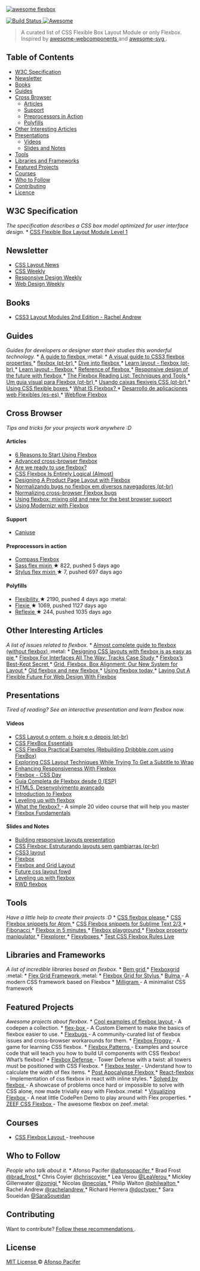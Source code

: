 <p>
 <a href="https://github.com/afonsopacifer/awesome-flexbox/">
  <img alt="awesome flexbox" src="awesome-flexbox.jpg"/>
 </a>
</p>
<p>
 <a href="https://travis-ci.org/afonsopacifer/awesome-flexbox">
  <img alt="Build Status" src="https://travis-ci.org/afonsopacifer/awesome-flexbox.svg?branch=master"/>
 </a>
 <a href="https://github.com/sindresorhus/awesome">
  <img alt="Awesome" src="https://cdn.rawgit.com/sindresorhus/awesome/d7305f38d29fed78fa85652e3a63e154dd8e8829/media/badge.svg"/>
 </a>
</p>
<blockquote>
 <p>
  A curated list of CSS Flexible Box Layout Module or only Flexbox.
  Inspired by
  <a href="https://github.com/obetomuniz/awesome-webcomponents">
   awesome-webcomponents
  </a>
  and
  <a href="https://github.com/willianjusten/awesome-svg">
   awesome-svg
  </a>
  .
 </p>
</blockquote>
<h2>
 Table of Contents
</h2>
<ul>
 <li>
  <a href="#w3c-specification">
   W3C Specification
  </a>
 </li>
 <li>
  <a href="#newsletter">
   Newsletter
  </a>
 </li>
 <li>
  <a href="#books">
   Books
  </a>
 </li>
 <li>
  <a href="#guides">
   Guides
  </a>
 </li>
 <li>
  <a href="#cross-browser">
   Cross Browser
  </a>
  <ul>
   <li>
    <a href="#articles">
     Articles
    </a>
   </li>
   <li>
    <a href="#support">
     Support
    </a>
   </li>
   <li>
    <a href="#preprocessors-in-action">
     Preprocessors in Action
    </a>
   </li>
   <li>
    <a href="#polyfills">
     Polyfills
    </a>
   </li>
  </ul>
 </li>
 <li>
  <a href="#other-interesting-articles">
   Other Interesting Articles
  </a>
 </li>
 <li>
  <a href="#presentations">
   Presentations
  </a>
  <ul>
   <li>
    <a href="#videos">
     Videos
    </a>
   </li>
   <li>
    <a href="#slides-and-notes">
     Slides and Notes
    </a>
   </li>
  </ul>
 </li>
 <li>
  <a href="#tools">
   Tools
  </a>
 </li>
 <li>
  <a href="#libraries-and-frameworks">
   Libraries and Frameworks
  </a>
 </li>
 <li>
  <a href="#featured-projects">
   Featured Projects
  </a>
 </li>
 <li>
  <a href="#courses">
   Courses
  </a>
 </li>
 <li>
  <a href="#who-to-follow">
   Who to Follow
  </a>
 </li>
 <li>
  <a href="#contributing">
   Contributing
  </a>
 </li>
 <li>
  <a href="#licence">
   Licence
  </a>
 </li>
</ul>
<h2>
 W3C Specification
</h2>
<p>
 <em>
  The specification describes a CSS box model optimized for user interface design.
 </em>
 *
 <a href="http://www.w3.org/TR/css3-flexbox/">
  CSS Flexible Box Layout Module Level 1
 </a>
</p>
<h2>
 Newsletter
</h2>
<ul>
 <li>
  <a href="http://csslayout.news/">
   CSS Layout News
  </a>
 </li>
 <li>
  <a href="http://css-weekly.com/">
   CSS Weekly
  </a>
 </li>
 <li>
  <a href="http://responsivedesignweekly.com/">
   Responsive Design Weekly
  </a>
 </li>
 <li>
  <a href="https://web-design-weekly.com/">
   Web Design Weekly
  </a>
 </li>
</ul>
<h2>
 Books
</h2>
<ul>
 <li>
  <a href="http://rachelandrew.co.uk/books/css3-layout-modules">
   CSS3 Layout Modules 2nd Edition - Rachel Andrew
  </a>
 </li>
</ul>
<h2>
 Guides
</h2>
<p>
 <em>
  Guides for developers or designer start their studies this wonderful technology.
 </em>
 *
 <a href="https://css-tricks.com/snippets/css/a-guide-to-flexbox/">
  A guide to flexbox
 </a>
 :metal:
*
 <a href="https://scotch.io/tutorials/a-visual-guide-to-css3-flexbox-properties">
  A visual guide to CSS3 flexbox properties
 </a>
 *
 <a href="http://desenvolvimentoparaweb.com/css/flexbox/">
  flexbox (pt-br)
 </a>
 *
 <a href="http://bocoup.com/weblog/dive-into-flexbox/">
  Dive into flexbox
 </a>
 *
 <a href="http://pt-br.learnlayout.com/flexbox.html">
  Learn layout - flexbox (pt-br)
 </a>
 *
 <a href="http://learnlayout.com/flexbox.html">
  Learn layout - flexbox
 </a>
 *
 <a href="http://tympanus.net/codrops/css_reference/flexbox/">
  Reference of flexbox
 </a>
 *
 <a href="http://blog.teamtreehouse.com/responsive-design-of-the-future-with-flexbox">
  Responsive design of the future with flexbox
 </a>
 *
 <a href="https://www.smashingmagazine.com/author/cosima-mielke/">
  The Flexbox Reading List: Techniques and Tools
 </a>
 *
 <a href="http://edsonjunior.com/um-guia-visual-para-flexbox/">
  Um guia visual para Flexbox (pt-br)
 </a>
 *
 <a href="https://developer.mozilla.org/pt-BR/docs/CSS/Usando_caixas_flexiveis_css">
  Usando caixas flexiveis CSS (pt-br)
 </a>
 *
 <a href="https://developer.mozilla.org/en-US/docs/Web/Guide/CSS/Flexible_boxes">
  Using CSS flexible boxes
 </a>
 *
 <a href="https://medium.com/@spaceninja/what-is-flexbox-6aed968555ef">
  What IS Flexbox?
 </a>
 *
 <a href="http://nucliweb.github.io/flexbox/">
  Desarrollo de aplicaciones web Flexibles (es-es)
 </a>
 *
 <a href="https://flexbox.webflow.com/">
  Webflow Flexbox
 </a>
</p>
<h2>
 Cross Browser
</h2>
<p>
 <em>
  Tips and tricks for your projects work anywhere :D
 </em>
</p>
<h4>
 Articles
</h4>
<ul>
 <li>
  <a href="http://bitsofco.de/6-reasons-to-start-using-flexbox/?utm_campaign=CSS%2BLayout%2BNews&utm_medium=email&utm_source=CSS_Layout_News_31">
   6 Reasons to Start Using Flexbox
  </a>
 </li>
 <li>
  <a href="https://dev.opera.com/articles/advanced-cross-browser-flexbox/">
   Advanced cross-browser flexbox
  </a>
 </li>
 <li>
  <a href="http://www.sitepoint.com/are-we-ready-to-use-flexbox/">
   Are we ready to use flexbox?
  </a>
 </li>
 <li>
  <a href="https://paulrobertlloyd.com/2016/03/logical_flexbox">
   CSS Flexbox Is Entirely Logical (Almost)
  </a>
 </li>
 <li>
  <a href="https://css-tricks.com/designing-a-product-page-layout-with-flexbox/">
   Designing A Product Page Layout with Flexbox
  </a>
 </li>
 <li>
  <a href="http://imasters.com.br/front-end/css/normalizando-bugs-no-flexbox-em-diversos-navegadores/?trace=1519021197&source=single">
   Normalizando bugs no flexbox em diversos navegadores (pt-br)
  </a>
 </li>
 <li>
  <a href="http://philipwalton.com/articles/normalizing-cross-browser-flexbox-bugs/">
   Normalizing cross-browser Flexbox bugs
  </a>
 </li>
 <li>
  <a href="https://css-tricks.com/using-flexbox/">
   Using flexbox: mixing old and new for the best browser support
  </a>
 </li>
 <li>
  <a href="http://zomigi.com/blog/using-modernizr-with-flexbox/?utm_campaign=CSS%2BLayout%2BNews&utm_medium=email&utm_source=CSS_Layout_News_8">
   Using Modernizr with Flexbox
  </a>
 </li>
</ul>
<h4>
 Support
</h4>
<ul>
 <li>
  <a href="http://caniuse.com/flexbox">
   Caniuse
  </a>
 </li>
</ul>
<h4>
 Preprocessors in action
</h4>
<ul>
 <li>
  <a href="http://compass-style.org/reference/compass/css3/flexbox/">
   Compass Flexbox
  </a>
 </li>
 <li>
  <a href="https://github.com/mastastealth/sass-flex-mixin">
   Sass flex mixin
  </a>
  <span>
   &#9733 822, pushed 5 days ago
  </span>
 </li>
 <li>
  <a href="https://github.com/differui/stylus-flex-mixin">
   Stylus flex mixin
  </a>
  <span>
   &#9733 7, pushed 697 days ago
  </span>
 </li>
</ul>
<h4>
 Polyfills
</h4>
<ul>
 <li>
  <a href="https://github.com/10up/flexibility">
   Flexibility
  </a>
  <span>
   &#9733 2190, pushed 4 days ago
  </span>
  :metal:
 </li>
 <li>
  <a href="https://github.com/doctyper/flexie">
   Flexie
  </a>
  <span>
   &#9733 1069, pushed 1127 days ago
  </span>
 </li>
 <li>
  <a href="https://github.com/doctyper/reflexie">
   Reflexie
  </a>
  <span>
   &#9733 244, pushed 1035 days ago
  </span>
 </li>
</ul>
<h2>
 Other Interesting Articles
</h2>
<p>
 <em>
  A list of issues related to flexbox.
 </em>
 *
 <a href="http://kyusuf.com/post/almost-complete-guide-to-flexbox-without-flexbox?utm_campaign=CSS%2BLayout%2BNews&utm_medium=email&utm_source=CSS_Layout_News_36">
  Almost complete guide to flexbox (without flexbox)
 </a>
 :metal:
*
 <a href="http://www.smashingmagazine.com/2015/03/02/harnessing-flexbox-for-todays-web-apps/">
  Designing CSS layouts with flexbox is as easy as pie
 </a>
 *
 <a href="http://www.smashingmagazine.com/2015/11/flexbox-interfaces-tracks-case-study/?utm_source=html5weekly&utm_medium=email">
  Flexbox For Interfaces All The Way: Tracks Case Study
 </a>
 *
 <a href="https://medium.com/@samserif/flexbox-s-best-kept-secret-bd3d892826b6#.i0v3krqo0">
  Flexbox’s Best-Kept Secret
 </a>
 *
 <a href="https://24ways.org/2015/grid-flexbox-box-alignment-our-new-system-for-layout/?utm_campaign=CSS%2BLayout%2BNews&utm_medium=email&utm_source=CSS_Layout_News_20">
  Grid, Flexbox, Box Alignment: Our New System for Layout
 </a>
 *
 <a href="https://css-tricks.com/old-flexbox-and-new-flexbox/">
  Old flexbox and new flexbox
 </a>
 *
 <a href="https://chriswrightdesign.com/experiments/using-flexbox-today/">
  Using flexbox today
 </a>
 *
 <a href="https://www.smashingmagazine.com/2015/08/flexible-future-for-web-design-with-flexbox/">
  Laying Out A Flexible Future For Web Design With Flexbox
 </a>
</p>
<h2>
 Presentations
</h2>
<p>
 <em>
  Tired of reading? See an interactive presentation and learn flexbox now.
 </em>
</p>
<h4>
 Videos
</h4>
<ul>
 <li>
  <a href="https://www.youtube.com/watch?v=MjK1MCjqmpU&list=PLnjYA3TxpDpgWE9cXwT5H7wEsG6ql-Q59&index=15">
   CSS Layout o ontem, o hoje e o depois (pt-br)
  </a>
 </li>
 <li>
  <a href="https://www.youtube.com/watch?v=G7EIAgfkhmg">
   CSS FlexBox Essentials
  </a>
 </li>
 <li>
  <a href="https://www.youtube.com/watch?v=H1lREysgdgc">
   CSS FlexBox Practical Examples (Rebuilding Dribbble.com using FlexBox)
  </a>
 </li>
 <li>
  <a href="https://css-tricks.com/video-screencasts/140-exploring-css-layout-techniques-while-trying-to-get-a-subtitle-to-wrap/">
   Exploring CSS Layout Techniques While Trying To Get a Subtitle to Wrap
  </a>
 </li>
 <li>
  <a href="https://www.youtube.com/watch?v=_98SE8WUvLk">
   Enhancing Responsiveness With Flexbox
  </a>
 </li>
 <li>
  <a href="https://vimeo.com/131664957">
   Flexbox - CSS Day
  </a>
 </li>
 <li>
  <a href="https://www.youtube.com/watch?v=F-KCncXMPk0">
   Guía Completa de Flexbox desde 0 (ESP)
  </a>
 </li>
 <li>
  <a href="https://www.youtube.com/watch?v=b9ZrOdTFkNk">
   HTML5. Desenvolvimento avançado
  </a>
 </li>
 <li>
  <a href="https://mijingo.com/lessons/guide-to-flexbox/?utm_campaign=CSS%2BLayout%2BNews&utm_medium=email&utm_source=CSS_Layout_News_34">
   Introduction to Flexbox
  </a>
 </li>
 <li>
  <a href="https://vimeo.com/96406277">
   Leveling up with flexbox
  </a>
 </li>
 <li>
  <a href="http://flexbox.io">
   What the flexbox?
  </a>
  - A simple 20 video course that will help you master
 </li>
 <li>
  <a href="https://egghead.io/lessons/misc-flexbox-fundamentals">
   Flexbox Fundamentals
  </a>
 </li>
</ul>
<h4>
 Slides and Notes
</h4>
<ul>
 <li>
  <a href="http://zomigi.com/blog/responsive-layouts-css-dev-conf/">
   Building responsive layouts presentation
  </a>
 </li>
 <li>
  <a href="https://speakerdeck.com/afonsopacifer/flexbox">
   CSS Flexbox: Estruturando layouts sem gambiarras (pr-br)
  </a>
 </li>
 <li>
  <a href="http://zomigi.com/blog/css3-layout/">
   CSS3 layout
  </a>
 </li>
 <li>
  <a href="http://zomigi.com/blog/flexbox-presentation/">
   Flexbox
  </a>
 </li>
 <li>
  <a href="http://pt.slideshare.net/diegoeis/flexbox-to-the-people">
   Flexbox and Grid Layout
  </a>
 </li>
 <li>
  <a href="http://zomigi.com/blog/future-css-layout-fowd/">
   Future css layout fowd
  </a>
 </li>
 <li>
  <a href="http://zomigi.com/blog/leveling-up-with-flexbox/">
   Leveling up with flexbox
  </a>
 </li>
 <li>
  <a href="http://zomigi.com/blog/rwd-flexbox/">
   RWD flexbox
  </a>
 </li>
</ul>
<h2>
 Tools
</h2>
<p>
 <em>
  Have a little help to create their projects :D
 </em>
 *
 <a href="http://demo.agektmr.com/flexbox/">
  CSS flexbox please
 </a>
 *
 <a href="https://github.com/brenopolanski/css-flexbox-atom-snippets">
  CSS Flexbox snippets for Atom
 </a>
 *
 <a href="https://github.com/brenopolanski/css-flexbox-sublime-snippets">
  CSS Flexbox snippets for Sublime Text 2/3
 </a>
 *
 <a href="https://github.com/maxsteenbergen/Fibonacci">
  Fibonacci
 </a>
 *
 <a href="https://cvan.io/flexboxin5/">
  Flexbox in 5 minutes
 </a>
 *
 <a href="https://web.archive.org/web/20151207135410/http://flexiejs.com/playground/">
  Flexbox playground
 </a>
 *
 <a href="http://codepen.io/enxaneta/full/adLPwv/">
  Flexbox property manipulator
 </a>
 *
 <a href="http://bennettfeely.com/flexplorer/">
  Flexplorer
 </a>
 *
 <a href="http://the-echoplex.net/flexyboxes/">
  Flexyboxes
 </a>
 *
 <a href="http://flexbox.help/">
  Test CSS Flexbox Rules Live
 </a>
</p>
<h2>
 Libraries and Frameworks
</h2>
<p>
 <em>
  A list of incredible libraries based on flexbox.
 </em>
 *
 <a href="https://github.com/bem-incubator/bem-grid">
  Bem grid
 </a>
 *
 <a href="https://github.com/kristoferjoseph/flexboxgrid">
  Flexboxgrid
 </a>
 :metal:
*
 <a href="https://afonsopacifer.github.io/flex-grid-framework/">
  Flex Grid Framework
 </a>
 :metal:
*
 <a href="http://stylusgrid.com">
  Flexbox Grid for Stylus
 </a>
 *
 <a href="http://bulma.io/">
  Bulma
 </a>
 - A modern CSS framework based on Flexbox
*
 <a href="http://milligram.github.io/">
  Milligram
 </a>
 - A minimalist CSS framework
</p>
<h2>
 Featured Projects
</h2>
<p>
 <em>
  Awesome projects about flexbox.
 </em>
 *
 <a href="http://codepen.io/collection/KegmA/">
  Cool examples of flexbox layout
 </a>
 - A codepen a collection.
*
 <a href="https://github.com/potch/flex-box">
  flex-box
 </a>
 - A Custom Element to make the basics of flexbox easier to use.
*
 <a href="https://github.com/philipwalton/flexbugs">
  Flexbugs
 </a>
 - A community-curated list of flexbox issues and cross-browser workarounds for them.
*
 <a href="http://flexboxfroggy.com/">
  Flexbox Froggy
 </a>
 - A game for learning CSS flexbox.
*
 <a href="http://www.flexboxpatterns.com/">
  Flexbox Patterns
 </a>
 - Examples and source code that will teach you how to build UI components with CSS flexbox! What’s flexbox?
*
 <a href="http://www.flexboxdefense.com/">
  Flexbox Defense
 </a>
 - Tower Defense with a twist: all towers must be positioned with CSS Flexbox.
*
 <a href="http://madebymike.com.au/demos/flexbox-tester/">
  Flexbox tester
 </a>
 - Understand how to calculate the width of flex items.
*
 <a href="https://github.com/afonsopacifer/post-apocalypse-flexbox">
  Post Apocalypse Flexbox
 </a>
 *
 <a href="https://github.com/tcoopman/react-flexbox">
  React-flexbox
 </a>
 - Implementation of css flexbox in react with inline styles.
*
 <a href="https://github.com/philipwalton/solved-by-flexbox">
  Solved by flexbox
 </a>
 - A showcase of problems once hard or impossible to solve with CSS alone, now made trivially easy with Flexbox.:metal:
*
 <a href="http://codepen.io/paultrone/pen/xwxNmQ?utm_campaign=CSS%2BLayout%2BNews&utm_medium=email&utm_source=CSS_Layout_News_6">
  Visualizing Flexbox
 </a>
 - A neat little CodePen Demo to play around with Flex properties.
*
 <a href="https://css-flexbox.zeef.com/afonso.pacifer">
  ZEEF CSS Flexbox
 </a>
 - The awesome flexbox on zeef.:metal:
</p>
<h2>
 Courses
</h2>
<ul>
 <li>
  <a href="https://teamtreehouse.com/library/css-flexbox-layout?utm_source=Responsive+Design+Weekly&utm_campaign=e4dbc18ebc-Responsive_Design_Weekly_184&utm_medium=email&utm_term=0_df65b6d7c8-e4dbc18ebc-59080665&goal=0_df65b6d7c8-e4dbc18ebc-59080665">
   CSS Flexbox Layout
  </a>
  - treehouse
 </li>
</ul>
<h2>
 Who to Follow
</h2>
<p>
 <em>
  People who talk about it.
 </em>
 * Afonso Pacifer
 <a href="https://twitter.com/afonsopacifer">
  @afonsopacifer
 </a>
 * Brad Frost
 <a href="https://twitter.com/brad_frost">
  @brad_frost
 </a>
 * Chris Coyier
 <a href="https://twitter.com/chriscoyier">
  @chriscoyier
 </a>
 * Lea Verou
 <a href="https://twitter.com/leaverou">
  @LeaVerou
 </a>
 * Mickley Gillenwater
 <a href="https://twitter.com/zomigi">
  @zomigi
 </a>
 * Nicolas
 <a href="https://twitter.com/necolas">
  @necolas
 </a>
 * Philip Walton
 <a href="https://twitter.com/philwalton">
  @philwalton
 </a>
 * Rachel Andrew
 <a href="https://twitter.com/rachelandrew">
  @rachelandrew
 </a>
 * Richard Herrera
 <a href="https://twitter.com/doctyper">
  @doctyper
 </a>
 * Sara Soueidan
 <a href="https://twitter.com/SaraSoueidan">
  @SaraSoueidan
 </a>
</p>
<h2>
 Contributing
</h2>
<p>
 Want to contribute?
 <a href="https://github.com/afonsopacifer/awesome-flexbox/blob/master/contributing.md">
  Follow these recommendations
 </a>
 .
</p>
<h2>
 License
</h2>
<p>
 <a href="https://github.com/afonsopacifer/awesome-flexbox/blob/master/license.md">
  MIT License
 </a>
 ©
 <a href="http://afonsopacifer.com/">
  Afonso Pacifer
 </a>
</p>
